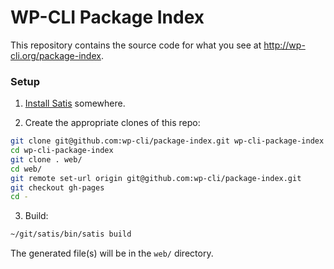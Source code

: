 WP-CLI Package Index
====================

This repository contains the source code for what you see at <http://wp-cli.org/package-index>.

### Setup

1) [Install Satis](https://github.com/composer/satis#usage) somewhere.

2) Create the appropriate clones of this repo:

```bash
git clone git@github.com:wp-cli/package-index.git wp-cli-package-index
cd wp-cli-package-index
git clone . web/
cd web/
git remote set-url origin git@github.com:wp-cli/package-index.git
git checkout gh-pages
cd -
```

3) Build:

```bash
~/git/satis/bin/satis build
```

The generated file(s) will be in the `web/` directory.
